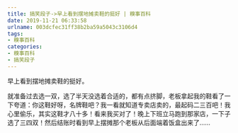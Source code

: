 ```yaml
---
title: 搞笑段子->早上看到摆地摊卖鞋的挺好 | 糗事百科
date: 2019-11-21 06:33:58
urlname: 003dcfec31ff38b2ba59a5043c3106d4
tags: 
- 糗事百科
categories:
- 糗事百科
- 搞笑段子
---
```

早上看到摆地摊卖鞋的挺好。

就准备过去选一双，选了半天没选着合适的，都有点挤脚，老板拿起我的鞋看了一下夸道：你这鞋好呀，名牌鞋吧？我一看就知道专卖店卖的，最起码二三百吧！我心里偷乐，其实这鞋才八十多！看来我买对了！晚上下班立马跑到那家店，一下子选了三四双！然后结账时看到早上摆摊那个老板从后面端着饭盒出来了……


